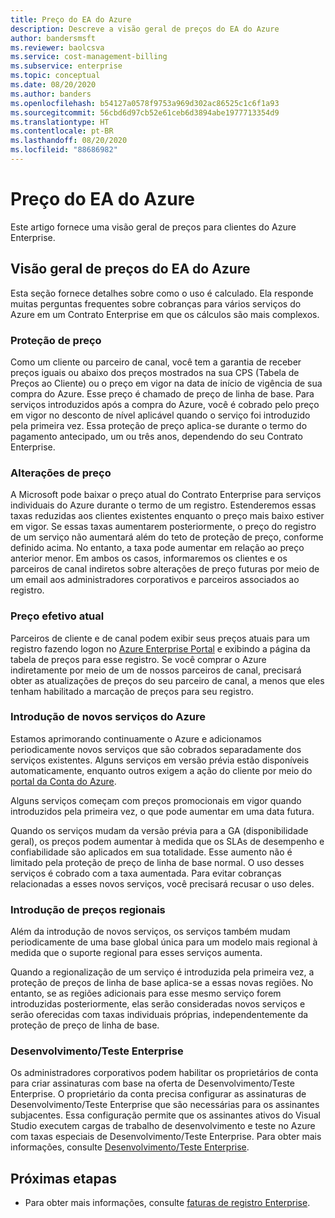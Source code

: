 ```yaml
---
title: Preço do EA do Azure
description: Descreve a visão geral de preços do EA do Azure
author: bandersmsft
ms.reviewer: baolcsva
ms.service: cost-management-billing
ms.subservice: enterprise
ms.topic: conceptual
ms.date: 08/20/2020
ms.author: banders
ms.openlocfilehash: b54127a0578f9753a969d302ac86525c1c6f1a93
ms.sourcegitcommit: 56cbd6d97cb52e61ceb6d3894abe1977713354d9
ms.translationtype: HT
ms.contentlocale: pt-BR
ms.lasthandoff: 08/20/2020
ms.locfileid: "88686982"
---
```

# <a name="azure-ea-pricing"></a>Preço do EA do Azure

Este artigo fornece uma visão geral de preços para clientes do Azure Enterprise.

## <a name="azure-ea-pricing-overview"></a>Visão geral de preços do EA do Azure

Esta seção fornece detalhes sobre como o uso é calculado. Ela responde muitas perguntas frequentes sobre cobranças para vários serviços do Azure em um Contrato Enterprise em que os cálculos são mais complexos.

### <a name="price-protection"></a>Proteção de preço

Como um cliente ou parceiro de canal, você tem a garantia de receber preços iguais ou abaixo dos preços mostrados na sua CPS (Tabela de Preços ao Cliente) ou o preço em vigor na data de início de vigência de sua compra do Azure. Esse preço é chamado de preço de linha de base. Para serviços introduzidos após a compra do Azure, você é cobrado pelo preço em vigor no desconto de nível aplicável quando o serviço foi introduzido pela primeira vez. Essa proteção de preço aplica-se durante o termo do pagamento antecipado, um ou três anos, dependendo do seu Contrato Enterprise.

### <a name="price-changes"></a>Alterações de preço

A Microsoft pode baixar o preço atual do Contrato Enterprise para serviços individuais do Azure durante o termo de um registro. Estenderemos essas taxas reduzidas aos clientes existentes enquanto o preço mais baixo estiver em vigor. Se essas taxas aumentarem posteriormente, o preço do registro de um serviço não aumentará além do teto de proteção de preço, conforme definido acima. No entanto, a taxa pode aumentar em relação ao preço anterior menor. Em ambos os casos, informaremos os clientes e os parceiros de canal indiretos sobre alterações de preço futuras por meio de um email aos administradores corporativos e parceiros associados ao registro.

### <a name="current-effective-pricing"></a>Preço efetivo atual

Parceiros de cliente e de canal podem exibir seus preços atuais para um registro fazendo logon no [Azure Enterprise Portal](https://ea.azure.com/) e exibindo a página da tabela de preços para esse registro. Se você comprar o Azure indiretamente por meio de um de nossos parceiros de canal, precisará obter as atualizações de preços do seu parceiro de canal, a menos que eles tenham habilitado a marcação de preços para seu registro.

### <a name="introduction-of-new-azure-services"></a>Introdução de novos serviços do Azure

Estamos aprimorando continuamente o Azure e adicionamos periodicamente novos serviços que são cobrados separadamente dos serviços existentes. Alguns serviços em versão prévia estão disponíveis automaticamente, enquanto outros exigem a ação do cliente por meio do [portal da Conta do Azure](https://account.windowsazure.com/PreviewFeatures).

Alguns serviços começam com preços promocionais em vigor quando introduzidos pela primeira vez, o que pode aumentar em uma data futura.

Quando os serviços mudam da versão prévia para a GA (disponibilidade geral), os preços podem aumentar à medida que os SLAs de desempenho e confiabilidade são aplicados em sua totalidade. Esse aumento não é limitado pela proteção de preço de linha de base normal. O uso desses serviços é cobrado com a taxa aumentada. Para evitar cobranças relacionadas a esses novos serviços, você precisará recusar o uso deles.

### <a name="introduction-of-regional-pricing"></a>Introdução de preços regionais

Além da introdução de novos serviços, os serviços também mudam periodicamente de uma base global única para um modelo mais regional à medida que o suporte regional para esses serviços aumenta.

Quando a regionalização de um serviço é introduzida pela primeira vez, a proteção de preços de linha de base aplica-se a essas novas regiões. No entanto, se as regiões adicionais para esse mesmo serviço forem introduzidas posteriormente, elas serão consideradas novos serviços e serão oferecidas com taxas individuais próprias, independentemente da proteção de preço de linha de base.

### <a name="enterprise-devtest"></a>Desenvolvimento/Teste Enterprise

Os administradores corporativos podem habilitar os proprietários de conta para criar assinaturas com base na oferta de Desenvolvimento/Teste Enterprise. O proprietário da conta precisa configurar as assinaturas de Desenvolvimento/Teste Enterprise que são necessárias para os assinantes subjacentes. Essa configuração permite que os assinantes ativos do Visual Studio executem cargas de trabalho de desenvolvimento e teste no Azure com taxas especiais de Desenvolvimento/Teste Enterprise. Para obter mais informações, consulte [Desenvolvimento/Teste Enterprise](https://azure.microsoft.com/offers/ms-azr-0148p/).

## <a name="next-steps"></a>Próximas etapas

- Para obter mais informações, consulte [faturas de registro Enterprise](ea-portal-enrollment-invoices.md).